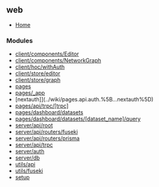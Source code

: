 ## web

- [Home](../wiki/Home)

### Modules

- [client/components/Editor](../wiki/client.components.Editor)
- [client/components/NetworkGraph](../wiki/client.components.NetworkGraph)
- [client/hoc/withAuth](../wiki/client.hoc.withAuth)
- [client/store/editor](../wiki/client.store.editor)
- [client/store/graph](../wiki/client.store.graph)
- [pages](../wiki/pages)
- [pages/_app](../wiki/pages._app)
- [nextauth]](../wiki/pages.api.auth.%5B...nextauth%5D)
- [pages/api/trpc/[trpc]](../wiki/pages.api.trpc.%5Btrpc%5D)
- [pages/dashboard/datasets](../wiki/pages.dashboard.datasets)
- [pages/dashboard/datasets/[dataset_name]/query](../wiki/pages.dashboard.datasets.%5Bdataset_name%5D.query)
- [server/api/root](../wiki/server.api.root)
- [server/api/routers/fuseki](../wiki/server.api.routers.fuseki)
- [server/api/routers/prisma](../wiki/server.api.routers.prisma)
- [server/api/trpc](../wiki/server.api.trpc)
- [server/auth](../wiki/server.auth)
- [server/db](../wiki/server.db)
- [utils/api](../wiki/utils.api)
- [utils/fuseki](../wiki/utils.fuseki)
- [setup](../wiki/utils.jest.setup)
